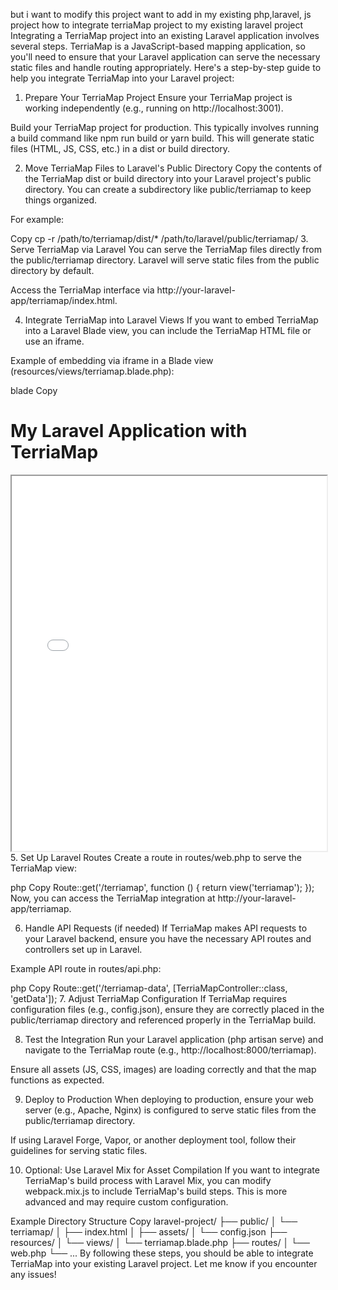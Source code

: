 but i want to modify  this project want to add in my existing php,laravel, js project
how to integrate terriaMap project to my existing laravel project
Integrating a TerriaMap project into an existing Laravel application involves several steps. TerriaMap is a JavaScript-based mapping application, so you'll need to ensure that your Laravel application can serve the necessary static files and handle routing appropriately. Here's a step-by-step guide to help you integrate TerriaMap into your Laravel project:

1. Prepare Your TerriaMap Project
Ensure your TerriaMap project is working independently (e.g., running on http://localhost:3001).

Build your TerriaMap project for production. This typically involves running a build command like npm run build or yarn build. This will generate static files (HTML, JS, CSS, etc.) in a dist or build directory.

2. Move TerriaMap Files to Laravel's Public Directory
Copy the contents of the TerriaMap dist or build directory into your Laravel project's public directory. You can create a subdirectory like public/terriamap to keep things organized.

For example:

Copy
cp -r /path/to/terriamap/dist/* /path/to/laravel/public/terriamap/
3. Serve TerriaMap via Laravel
You can serve the TerriaMap files directly from the public/terriamap directory. Laravel will serve static files from the public directory by default.

Access the TerriaMap interface via http://your-laravel-app/terriamap/index.html.

4. Integrate TerriaMap into Laravel Views
If you want to embed TerriaMap into a Laravel Blade view, you can include the TerriaMap HTML file or use an iframe.

Example of embedding via iframe in a Blade view (resources/views/terriamap.blade.php):

blade
Copy
<!DOCTYPE html>
<html lang="en">
<head>
    <meta charset="UTF-8">
    <meta name="viewport" content="width=device-width, initial-scale=1.0">
    <title>TerriaMap Integration</title>
</head>
<body>
    <h1>My Laravel Application with TerriaMap</h1>
    <iframe src="{{ asset('terriamap/index.html') }}" width="100%" height="600px"></iframe>
</body>
</html>
5. Set Up Laravel Routes
Create a route in routes/web.php to serve the TerriaMap view:

php
Copy
Route::get('/terriamap', function () {
    return view('terriamap');
});
Now, you can access the TerriaMap integration at http://your-laravel-app/terriamap.

6. Handle API Requests (if needed)
If TerriaMap makes API requests to your Laravel backend, ensure you have the necessary API routes and controllers set up in Laravel.

Example API route in routes/api.php:

php
Copy
Route::get('/terriamap-data', [TerriaMapController::class, 'getData']);
7. Adjust TerriaMap Configuration
If TerriaMap requires configuration files (e.g., config.json), ensure they are correctly placed in the public/terriamap directory and referenced properly in the TerriaMap build.

8. Test the Integration
Run your Laravel application (php artisan serve) and navigate to the TerriaMap route (e.g., http://localhost:8000/terriamap).

Ensure all assets (JS, CSS, images) are loading correctly and that the map functions as expected.

9. Deploy to Production
When deploying to production, ensure your web server (e.g., Apache, Nginx) is configured to serve static files from the public/terriamap directory.

If using Laravel Forge, Vapor, or another deployment tool, follow their guidelines for serving static files.

10. Optional: Use Laravel Mix for Asset Compilation
If you want to integrate TerriaMap's build process with Laravel Mix, you can modify webpack.mix.js to include TerriaMap's build steps. This is more advanced and may require custom configuration.

Example Directory Structure
Copy
laravel-project/
├── public/
│   └── terriamap/
│       ├── index.html
│       ├── assets/
│       └── config.json
├── resources/
│   └── views/
│       └── terriamap.blade.php
├── routes/
│   └── web.php
└── ...
By following these steps, you should be able to integrate TerriaMap into your existing Laravel project. Let me know if you encounter any issues!
